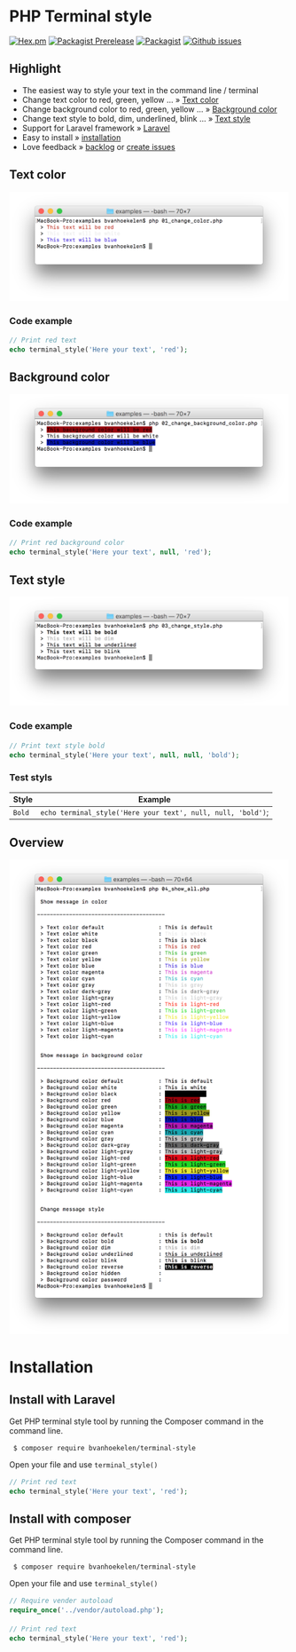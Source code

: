 # PHP Terminal style
[![Hex.pm](https://img.shields.io/hexpm/l/plug.svg?maxAge=2592000&style=flat-square)](https://github.com/bvanhoekelen/terminal-style/blob/master/LICENSE)
[![Packagist Prerelease](https://img.shields.io/packagist/vpre/bvanhoekelen/terminal-style.svg?style=flat-square)](https://packagist.org/packages/bvanhoekelen/terminal-style)
[![Packagist](https://img.shields.io/packagist/dt/bvanhoekelen/terminal-style.svg?style=flat-square)](https://packagist.org/packages/bvanhoekelen/terminal-style)
[![Github issues](https://img.shields.io/github/issues/bvanhoekelen/terminal-style.svg?style=flat-square)](https://github.com/bvanhoekelen/terminal-style/issues)

## Highlight
- The easiest way to style your text in the command line / terminal
- Change text color to red, green, yellow ...  » [Text color](#text-color)
- Change background color to red, green, yellow ...  » [Background color](#background-color)
- Change text style to bold, dim, underlined, blink ...  » [Text style](#text-style)
- Support for Laravel framework » [Laravel](https://laravel.com)
- Easy to install » [installation](#installation)
- Love feedback » [backlog](https://github.com/bvanhoekelen/performance/blob/master/BACKLOG.md) or [create issues](https://github.com/bvanhoekelen/performance/issues)

## Text color
<p align="center"><img src="/assets/terminal-text-color.png" alt="PHP Terminal style set text color" /></p>

### Code example
```php
// Print red text 
echo terminal_style('Here your text', 'red');
```

## Background color
<p align="center"><img src="/assets/terminal-background-color.png" alt="PHP Terminal style set background color" /></p>

### Code example
```php
// Print red background color
echo terminal_style('Here your text', null, 'red');
```

## Text style
<p align="center"><img src="/assets/terminal-text-style.png" alt="PHP Terminal style set style" /></p>

### Code example
```php
// Print text style bold
echo terminal_style('Here your text', null, null, 'bold');
```
### Test styls

Style|Example
--- | --- 
|`Bold`| `echo terminal_style('Here your text', null, null, 'bold')`;


## Overview
<p align="center"><img src="/assets/terminal-all-styles.png" alt="PHP Terminal style all styles" /></p>

# Installation

## Install with Laravel
Get PHP terminal style tool by running the Composer command in the command line. 
```{r, engine='bash', count_lines}
 $ composer require bvanhoekelen/terminal-style
```

Open your file and use `terminal_style()`
```php
// Print red text 
echo terminal_style('Here your text', 'red');

```

## Install with composer
Get PHP terminal style tool by running the Composer command in the command line. 
```{r, engine='bash', count_lines}
 $ composer require bvanhoekelen/terminal-style
```

Open your file and use `terminal_style()`
```php
// Require vender autoload
require_once('../vendor/autoload.php');

// Print red text 
echo terminal_style('Here your text', 'red');

```